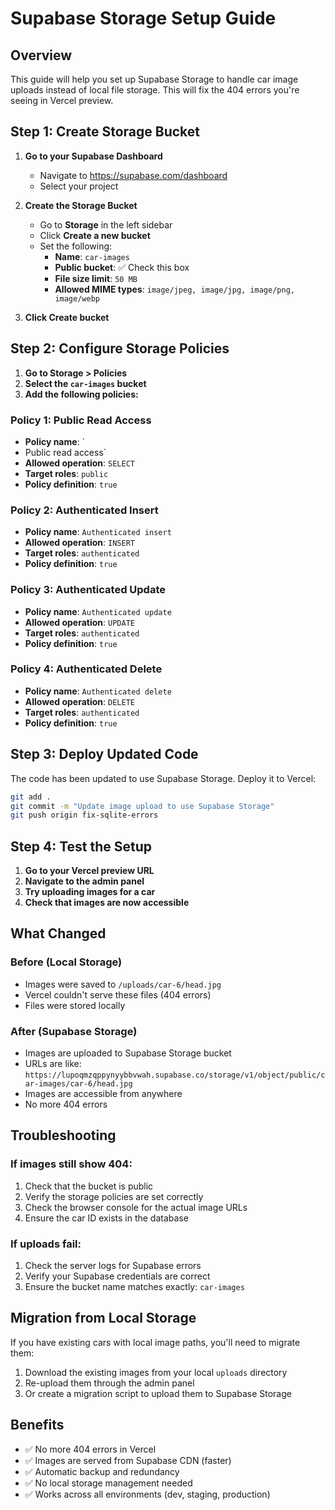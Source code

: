 # Supabase Storage Setup Guide

## Overview
This guide will help you set up Supabase Storage to handle car image uploads instead of local file storage. This will fix the 404 errors you're seeing in Vercel preview.

## Step 1: Create Storage Bucket

1. **Go to your Supabase Dashboard**
   - Navigate to https://supabase.com/dashboard
   - Select your project

2. **Create the Storage Bucket**
   - Go to **Storage** in the left sidebar
   - Click **Create a new bucket**
   - Set the following:
     - **Name**: `car-images`
     - **Public bucket**: ✅ Check this box
     - **File size limit**: `50 MB`
     - **Allowed MIME types**: `image/jpeg, image/jpg, image/png, image/webp`

3. **Click Create bucket**

## Step 2: Configure Storage Policies

1. **Go to Storage > Policies**
2. **Select the `car-images` bucket**
3. **Add the following policies:**

### Policy 1: Public Read Access
- **Policy name**: `
- Public read access`
- **Allowed operation**: `SELECT`
- **Target roles**: `public`
- **Policy definition**: `true`

### Policy 2: Authenticated Insert
- **Policy name**: `Authenticated insert`
- **Allowed operation**: `INSERT`
- **Target roles**: `authenticated`
- **Policy definition**: `true`

### Policy 3: Authenticated Update
- **Policy name**: `Authenticated update`
- **Allowed operation**: `UPDATE`
- **Target roles**: `authenticated`
- **Policy definition**: `true`

### Policy 4: Authenticated Delete
- **Policy name**: `Authenticated delete`
- **Allowed operation**: `DELETE`
- **Target roles**: `authenticated`
- **Policy definition**: `true`

## Step 3: Deploy Updated Code

The code has been updated to use Supabase Storage. Deploy it to Vercel:

```bash
git add .
git commit -m "Update image upload to use Supabase Storage"
git push origin fix-sqlite-errors
```

## Step 4: Test the Setup

1. **Go to your Vercel preview URL**
2. **Navigate to the admin panel**
3. **Try uploading images for a car**
4. **Check that images are now accessible**

## What Changed

### Before (Local Storage)
- Images were saved to `/uploads/car-6/head.jpg`
- Vercel couldn't serve these files (404 errors)
- Files were stored locally

### After (Supabase Storage)
- Images are uploaded to Supabase Storage bucket
- URLs are like: `https://lupoqmzqppynyybbvwah.supabase.co/storage/v1/object/public/car-images/car-6/head.jpg`
- Images are accessible from anywhere
- No more 404 errors

## Troubleshooting

### If images still show 404:
1. Check that the bucket is public
2. Verify the storage policies are set correctly
3. Check the browser console for the actual image URLs
4. Ensure the car ID exists in the database

### If uploads fail:
1. Check the server logs for Supabase errors
2. Verify your Supabase credentials are correct
3. Ensure the bucket name matches exactly: `car-images`

## Migration from Local Storage

If you have existing cars with local image paths, you'll need to migrate them:

1. Download the existing images from your local `uploads` directory
2. Re-upload them through the admin panel
3. Or create a migration script to upload them to Supabase Storage

## Benefits

- ✅ No more 404 errors in Vercel
- ✅ Images are served from Supabase CDN (faster)
- ✅ Automatic backup and redundancy
- ✅ No local storage management needed
- ✅ Works across all environments (dev, staging, production) 